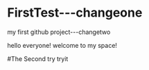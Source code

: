 # FirstTest---changeone
my first github project---changetwo

hello everyone!
welcome to my space!

#The Second try 
tryit
